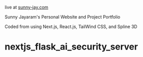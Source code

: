 live at [sunny-jay.com](Sunny-jay.com)

Sunny Jayaram's Personal Website and Project Portfolio

Coded from using Next.js, React.js, TailWind CSS, and Spline 3D

# nextjs_flask_ai_security_server

